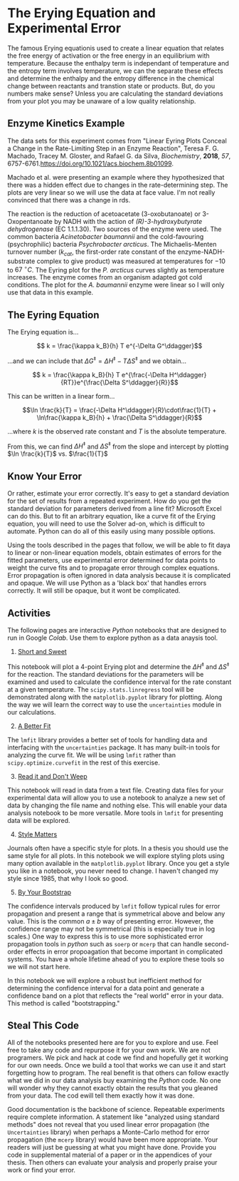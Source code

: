 # The Erying Equation and Experimental Error
The famous Erying equationis used to create a linear equation that relates the free energy of activation or the free energy in an equilibrium with temperature. Because the enthalpy term is independant of temperature and the entropy term involves temperature, we can the separate these effects and determine the enthalpy and the entropy difference in the chemical change between reactants and transtion state or products. But, do you numbers make sense? Unless you are calculating the standard deviations from your plot you may be unaware of a low quality relationship.

## Enzyme Kinetics Example

The data sets for this experiment comes from "Linear Eyring Plots Conceal a Change in the Rate-Limiting Step in an Enzyme Reaction", Teresa F. G. Machado, Tracey M. Gloster, and Rafael G. da Silva, *Biochemistry*, **2018**, *57*, 6757-6761.https://doi.org/10.1021/acs.biochem.8b01099.

Machado et al. were presenting an example where they hypothesized that there was a hidden effect due to changes in the rate-determining step. The plots are very linear so we will use the data at face value. I'm not really convinced that there was a change in rds.

The reaction is the reduction of acetoacetate (3-oxobutanoate) or 3-Oxopentanoate by NADH with the action of *(R)-3-hydroxybutyrate dehydrogenase* (EC 1.1.1.30). Two sources of the enzyme were used. The common bacteria *Acinetobacter baumannii* and the cold-favouring (psychrophilic) bacteria *Psychrobacter arcticus*. The Michaelis-Menten turnover number ($k_{cat}$, the first-order rate constant of the enzyme-NADH-substrate complex to give product) was measured at temperatures for $-10$ to $67\ ^\circ C$. The Eyring plot for the *P. arcticus* curves slightly as temperature increases. The enzyme comes from an organism adapted got cold conditions. The plot for the *A. baumannii* enzyme were linear so I will only use that data in this example.


## The Eyring Equation

The Erying equation is...

$$ k = \frac{\kappa k_B}{h} T e^{-\Delta G^\ddagger}$$

...and we can include that $\Delta G^\ddagger = \Delta H^\ddagger - T \Delta S^\ddagger$ and we obtain...

$$ k = \frac{\kappa k_B}{h} T e^{\frac{-\Delta H^\ddagger}{RT}}e^{\frac{\Delta S^\ddagger}{R}}$$

This can be written in a linear form...

$$\ln \frac{k}{T} = \frac{-\Delta H^\ddagger}{R}\cdot\frac{1}{T} + \ln\frac{\kappa k_B}{h} + \frac{\Delta S^\ddagger}{R}$$

...where $k$ is the observed rate constant and $T$ is the absolute temperature.

From this, we can find $\Delta H^\ddagger$ and $\Delta S^\ddagger$ from the slope and intercept by plotting $\ln \frac{k}{T}$ vs. $\frac{1}{T}$

## Know Your Error

Or rather, estimate your error correctly. It's easy to get a standard deviation for the set of results from a repeated experiment. How do you get the standard deviation for parameters derived from a line fit? Microsoft Excel can do this. But to fit an arbitrary equation, like a curve fit of the Erying equation, you will need to use the Solver ad-on, which is difficult to automate. Python can do all of this easily using many possible options. 

Using the tools described in the pages that follow, we will be able to fit daya to linear or non-linear equation models, obtain estimates of errors for the fitted parameters, use experimental error determined for data points to weight the curve fits and to propagate error through complex equations. Error propagation is often ignored in data analysis because it is complicated and opaque. We will use Python as a 'black box' that handles errors correctly. It will still be opaque, but it wont be complicated.

## Activities

The following pages are interactive *Python* notebooks that are designed to run in Google *Colab*. Use them to explore python as a data anaysis tool.

1. [Short and Sweet](temp)

This notebook will plot a 4-point Erying plot and determine the $\Delta H^\ddagger$ and $\Delta S^\ddagger$ for the reaction. The standard deviations for the parameters will be examined and used to calculate the confidence interval for the rate constant at a given temperature. The ```scipy.stats.linregress``` tool will be demonstrated along with the ```matplotlib.pyplot``` library for plotting. Along the way we will learn the correct way to use the ```uncertainties``` module in our calculations.

2. [A Better Fit](temp)

The ```lmfit``` library provides a better set of tools for handling data and interfacing with the ```uncertainties``` package. It has many built-in tools for analyzing the curve fit. We will be using ```lmfit``` rather than ```scipy.optimize.curvefit``` in the rest of this exercise.

3. [Read it and Don't Weep](temp)

This notebook will read in data from a text file. Creating data files for your experimental data will allow you to use a notebook to analyze a new set of data by changing the file name and nothing else. This will enable your data analysis notebook to be more versatile. More tools in ```lmfit``` for presenting data will be explored.

4. [Style Matters](temp)

Journals often have a specific style for plots. In a thesis you should use the same style for all plots. In this notebook we will explore styling plots using many option available in the ```matplotlib.pyplot``` library. Once you get a style you like in a notebook, you never need to change. I haven't changed my style since 1985, that why I look so good.

5. [By Your Bootstrap](temp)

The confidence intervals produced by ```lmfit``` follow typical rules for error propagation and present a range that is symmetrical above and below any value. This is the common $a \pm b$ way of presenting error. However, the confidence range may not be symmetrical (this is especially true in log scales.) One way to express this is to use more sophisticated error propagation tools in $python$ such as ```soerp``` or ```mcerp``` that can handle second-order effects in error propoagation that become important in complicated systems. You have a whole lifetime ahead of you to explore these tools so we will not start here.

In this notebook we will explore a robust but inefficient method for determining the confidence interval for a data point and generate a confidence band on a plot that reflects the "real world" error in your data. This method is called "bootstrapping."  

## Steal This Code

All of the notebooks presented here are for you to explore and use. Feel free to take any code and repurpose it for your own work. We are not programers. We pick and hack at code we find and hopefully get it working for our own needs. Once we build a tool that works we can use it and start forgetting how to program. The real benefit is that others can follow exactly what we did in our data analysis buy examining the *Python* code. No one will wonder why they cannot exactly obtain the results that you gleaned from your data. The cod ewill tell them exactly how it was done. 

Good documentation is the backbone of science. Repeatable experiments require complete information. A statement like "analyzed using standard methods" does not reveal that you used linear error propagation (the ```Uncertainties```  library) when perhaps a Monte-Carlo method for error propagation (the ```mcerp``` library) would have been more appropriate. Your readers will just be guessing at what you might have done. Provide you code in supplemental material of a paper or in the appendices of your thesis. Then others can evaluate your analysis and properly praise your work or find your error.